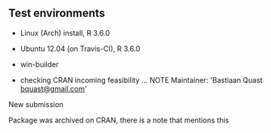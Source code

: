 ## Test environments
* Linux (Arch) install, R 3.6.0
* Ubuntu 12.04 (on Travis-CI), R 3.6.0
* win-builder

* checking CRAN incoming feasibility ... NOTE
Maintainer: 'Bastiaan Quast <bquast@gmail.com>'

New submission

Package was archived on CRAN, there is a note that mentions this
